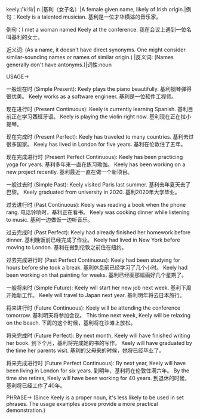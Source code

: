 keely:/ˈkiːli/| n.|基利（女子名）|A female given name, likely of Irish origin.|例句：Keely is a talented musician. 基利是一位才华横溢的音乐家。

例句：I met a woman named Keely at the conference. 我在会议上遇到一位名叫基利的女士。

近义词: (As a name, it doesn't have direct synonyms.  One might consider similar-sounding names or names of similar origin.) |反义词: (Names generally don't have antonyms.)|词性:noun


USAGE->

一般现在时 (Simple Present):
Keely plays the piano beautifully. 基利钢琴弹得很优美。
Keely works as a software engineer. 基利是一位软件工程师。


现在进行时 (Present Continuous):
Keely is currently learning Spanish. 基利目前正在学习西班牙语。
Keely is playing the violin right now. 基利现在正在拉小提琴。


现在完成时 (Present Perfect):
Keely has traveled to many countries. 基利去过很多国家。
Keely has lived in London for five years. 基利在伦敦住了五年。


现在完成进行时 (Present Perfect Continuous):
Keely has been practicing yoga for years. 基利多年来一直在练习瑜伽。
Keely has been working on a new project recently. 基利最近一直在做一个新项目。


一般过去时 (Simple Past):
Keely visited Paris last summer. 基利去年夏天去了巴黎。
Keely graduated from university in 2020. 基利2020年大学毕业。


过去进行时 (Past Continuous):
Keely was reading a book when the phone rang. 电话铃响时，基利正在看书。
Keely was cooking dinner while listening to music. 基利一边做饭一边听音乐。


过去完成时 (Past Perfect):
Keely had already finished her homework before dinner. 基利晚饭前已经完成了作业。
Keely had lived in New York before moving to London. 基利在搬到伦敦之前住在纽约。


过去完成进行时 (Past Perfect Continuous):
Keely had been studying for hours before she took a break. 基利休息前已经学习了几个小时。
Keely had been working on that painting for weeks. 基利已经画那幅画好几个星期了。


一般将来时 (Simple Future):
Keely will start her new job next week. 基利下周开始新工作。
Keely will travel to Japan next year. 基利明年将去日本旅行。


将来进行时 (Future Continuous):
Keely will be attending the conference tomorrow. 基利明天将参加会议。
This time next week, Keely will be relaxing on the beach.  下周的这个时候，基利将在沙滩上放松。


将来完成时 (Future Perfect):
By next month, Keely will have finished writing her book. 到下个月，基利将完成她的书的写作。
Keely will have graduated by the time her parents visit. 基利的父母来的时候，她将已经毕业了。


将来完成进行时 (Future Perfect Continuous):
By next year, Keely will have been living in London for six years. 到明年，基利将在伦敦住满六年。
By the time she retires, Keely will have been working for 40 years. 到退休的时候，基利将已经工作了40年。


PHRASE->
(Since Keely is a proper noun, it's less likely to be used in set phrases.  The usage examples above provide a more practical demonstration.)
